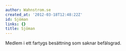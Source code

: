 ```yaml
---
author: Wahnstrom.se
created_at: '2012-03-18T12:48:22Z'
id: Sjöman
links: {}
title: Sjöman
---
```


Medlem i ett fartygs besättning som saknar befälsgrad.